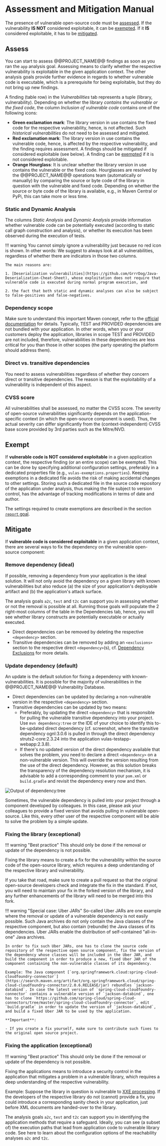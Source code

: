 # Assessment and Mitigation Manual

The presence of vulnerable open-source code must be [assessed](#assess). If the vulnerability **IS NOT** considered exploitable, it can be [exempted](#exempt). If it **IS** considered exploitable, it has to be [mitigated](#mitigate).

## Assess

You can start to assess @@PROJECT_NAME@@ findings as soon as you ran the `app` analysis goal. Assessing means to clarify whether the respective vulnerability is exploitable in the given application context. The other analysis goals provide further evidence in regards to whether vulnerable code is executable, which is a prerequisite for being exploitable, but they do not bring up new findings.

A finding (table row) in the _Vulnerabilities_ tab represents a tuple (library, vulnerability). Depending on whether the library _contains the vulnerable or the fixed code_, the column _Inclusion of vulnerable code_ contains one of the following icons:

- **Green exclamation mark**: The library version in use contains the fixed code for the respective vulnerability, hence, is not affected. Such _historical vulnerabilities_ do not need to be assessed and mitigated.
- **Red exclamation mark**: The library version in use contains the vulnerable code, hence, is affected by the respective vulnerability, and the finding requires assessment. A findings should be mitigated if considered exploitable (see below). A finding can be [exempted](#exempt) if it is not considered exploitable.
- **Orange Hourglass**: It is unclear whether the library version in use contains the vulnerable or the fixed code. Hourglasses are resolved by the @@PROJECT_NAME@@ operations team (automatically or manually) by comparing the source or byte code of the library in question with the vulnerable and fixed code. Depending on whether the source or byte code of the library is available, e.g., in Maven Central or PyPi, this can take more or less time.

### Static and Dynamic Analysis

The columns _Static Analysis_ and _Dynamic Analysis_ provide information whether vulnerable code can be potentially executed (according to static call graph construction and analysis), or whether its execution has been observed during the execution of tests.

!!! warning
    You cannot simply ignore a vulnerability just because no red icon is shown. In other words: We suggest to always look at all vulnerabilities, regardless of whether there are indicators in those two columns.

    The main reasons are:

    1. [Deserialization vulnerabilities](https://github.com/GrrrDog/Java-Deserialization-Cheat-Sheet), whose exploitation does not require that vulnerable code is executed during normal program execution, and

    2. the fact that both static and dynamic analyses can also be subject to false-positives and false-negatives.

### Dependency scope

Make sure to understand this important Maven concept, refer to the [official documentation](https://maven.apache.org/guides/introduction/introduction-to-dependency-mechanism.html#Dependency_Scope) for details. Typically, TEST and PROVIDED dependencies are not bundled with your application. In other words, when you or your customers deploy the application, libraries in scope TEST and PROVIDED are not included, therefore, vulnerabilities in these dependencies are less critical for you than those in other scopes (the party operating the platform should address them).

### Direct vs. transitive dependencies

You need to assess vulnerabilities regardless of whether they concern direct or transitive dependencies. The reason is that the exploitability of a vulnerability is independent of this aspect.

### CVSS score

All vulnerabilities shall be assessed, no matter the CVSS score. The severity of open-source vulnerabilities significantly depends on the application-specific context (in which the open-source component is used). Thus, the actual severity can differ significantly from the (context-independent) CVSS base score provided by 3rd parties such as the Mitre/NVD.

## Exempt

If **vulnerable code is NOT considered exploitable** in a given application context, the respective finding (or an entire scope) can be exempted. This can be done by specifying additional configuration settings, preferably in a dedicated properties file (e.g., `vulas-exemptions.properties`). Keeping exemptions in a dedicated file avoids the risk of making accidental changes to other settings. Storing such a dedicated file in the source code repository of the application under analysis, thus making the file subject to version control, has the advantage of tracking modifications in terms of date and author.


The settings required to create exemptions are described in the section [`report` goal](../analysis/#create-result-report-report).

## Mitigate

If **vulnerable code is considered exploitable** in a given application context, there are several ways to fix the dependency on the vulnerable open-source component:

### Remove dependency (ideal)

If possible, removing a dependency from your application is the ideal solution. It will not only avoid the dependency on a given library with known vulnerabilities but also reduce (a) the size of your application's deployable artifact and (b) the application's attack surface.

The analysis goals `a2c`, `test` and `t2c` can support you in assessing whether or not the removal is possible at all. Running those goals will populate the 2 right-most columns of the table in the Dependencies tab, hence, you will see whether library constructs are potentially executable or actually executed.

- Direct dependencies can be removed by deleting the respective `<dependency>` section.
- Transitive dependencies can be removed by adding an `<exclusions>` section to the respective direct `<dependency>`(s), cf. [Dependency Exclusions](https://maven.apache.org/guides/introduction/introduction-to-optional-and-excludes-dependencies.html) for more details.

### Update dependency (default)

An update is the default solution for fixing a dependency with known-vulnerabilities. It is possible for the majority of vulnerabilities in the @@PROJECT_NAME@@ Vulnerability Database.

- Direct dependencies can be updated by declaring a non-vulnerable version in the respective `<dependency>` section.
- Transitive dependencies can be updated by two means:
    - Preferably, by updating the direct `<dependency>` that is responsible for pulling the vulnerable transitive dependency into your project.  Use `mvn dependency:tree` or the IDE of your choice to identify this to-be-updated direct dependency (cf. screenshot, where the transitive dependency ognl:3.0.6 is pulled in through the direct dependency struts2-core:2.3.24 into the application vulas-testapp-webapp:2.3.8).
    - If there's no updated version of the direct dependency available that solves the problem, you need to declare a direct `<dependency>` on a non-vulnerable version. This will override the version resulting from the use of the direct dependency. However, as this solution breaks the transparency of the dependency resolution mechanism, it is advisable to add a corresponding comment to your `pom.xml` or `build.gradle` and revisit the dependency every now and then.

![Output of dependency:tree](./img/dep-tree.png)

Sometimes, the vulnerable dependency is pulled into your project through a component developed by colleagues. In this case, please ask your colleagues to provide a fixed version that avoids pulling in vulnerable open-source. Like this, every other user of the respective component will be able to solve the problem by a simple update.

### Fixing the library (exceptional)

!!! warning "Best practice"
    This should only be done if the removal or update of the dependency is not possible.

Fixing the library means to create a fix for the vulnerability within the source code of the open-source library, which requires a deep understanding of the respective library and vulnerability.

If you take that road, make sure to create a pull request so that the original open-source developers check and integrate the fix in the standard. If not, you will need to maintain your fix in the forked version of the library, and any further enhancements of the library will need to be merged into this fork.

!!! warning "Special case: Uber JARs"
    So-called Uber JARs are one example where the removal or update of a vulnerable dependency is not easily possible. Such Java archives do not only contain the Java classes of the respective component, but also contain (rebundle) the Java classes of its dependencies. Uber JARs enable the distribution of self-contained "all-in-one" Java archives.

    In order to fix such Uber JARs, one has to clone the source code repository of the respective open source component, fix the version of the dependency whose classes will be included in the Uber JAR, and build the component in order to produce a new, fixed Uber JAR of the component containing the non-vulnerable classes of its dependency.

    Example: The Java component [`org.springframework.cloud:spring-cloud-cloudfoundry-connector`](https://search.maven.org/artifact/org.springframework.cloud/spring-cloud-cloudfoundry-connector/2.0.6.RELEASE/jar) rebundles `jackson-databind`. In case the latest version of `spring-cloud-cloudfoundry-connector` contains a vulnerable version of `jackson-databind`, one has to clone `https://github.com/spring-cloud/spring-cloud-connectors/tree/master/spring-cloud-cloudfoundry-connector`, edit `build.gradle` in order to update the version of `jackson-databind`, and build a fixed Uber JAR to be used by the application.

    **Important**:

    - If you create a fix yourself, make sure to contribute such fixes to the original open source project.

### Fixing the application (exceptional)

!!! warning "Best practice"
    This should only be done if the removal or update of the dependency is not possible.

Fixing the applications means to introduce a security control in the application that mitigates a problem in a vulnerable library, which requires a deep understanding of the respective vulnerability.

Example: Suppose the library in question is vulnerable to [XXE processing](https://owasp.org/www-community/vulnerabilities/XML_External_Entity_(XXE)_Processing). If the developers of the respective library do not (cannot) provide a fix, you could introduce a corresponding sanity check in your application, just before XML documents are handed-over to the library.

The analysis goals `a2c`, `test` and `t2c` can support you in identifying the application methods that require a safeguard. Ideally, you can see (a subset of) the execution paths that lead from application code to vulnerable library code. See here to learn about the configuration options of the reachability analyses `a2c` and `t2c`.
